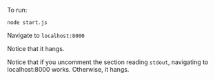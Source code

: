 To run:

`node start.js`

Navigate to `localhost:8000`

Notice that it hangs.

Notice that if you uncomment the section reading `stdout`, navigating to
localhost:8000 works. Otherwise, it hangs.